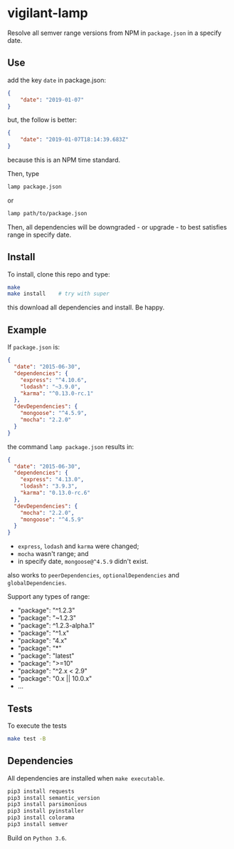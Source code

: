 # vigilant-lamp
Resolve all semver range versions from NPM in ```package.json``` in a specify date.

## Use

add the key ```date``` in package.json:

```json
{
	"date": "2019-01-07"
}
```

but, the follow is better:

```json
{
	"date": "2019-01-07T18:14:39.683Z"
}
```

because this is an NPM time standard.

Then, type

```bash
lamp package.json
```

or

```bash
lamp path/to/package.json
```

Then, all dependencies will be downgraded - or upgrade - to best satisfies range in specify date.

## Install

To install, clone this repo and type:

```bash
make
make install    # try with super
```

this download all dependencies and install. Be happy.

## Example

If ```package.json``` is:

```json
{
  "date": "2015-06-30",
  "dependencies": {
    "express": "^4.10.6",
    "lodash": "~3.9.0",
    "karma": "^0.13.0-rc.1"
  },
  "devDependencies": {
    "mongoose": "^4.5.9",
    "mocha": "2.2.0"
  }
}
```

the command ```lamp package.json``` results in:

```json
{
  "date": "2015-06-30",
  "dependencies": {
    "express": "4.13.0",
    "lodash": "3.9.3",
    "karma": "0.13.0-rc.6"
  },
  "devDependencies": {
    "mocha": "2.2.0",
    "mongoose": "^4.5.9"
  }
}
```

 - ```express```, ```lodash``` and `karma` were changed;
 - ```mocha``` wasn't range; and
 - in specify date, ```mongoose@^4.5.9``` didn't exist.

also works to ```peerDependencies```, ```optionalDependencies``` and ```globalDependencies```.

Support any types of range:
 - "package": "^1.2.3"
 - "package": "~1.2.3"
 - "package": ^1.2.3-alpha.1"
 - "package": "^1.x"
 - "package": "4.x"
 - "package": "\*"
 - "package": "latest"
 - "package": ">=10"
 - "package": "^2.x < 2.9"
 - "package": "0.x || 10.0.x"
 - ...
 
## Tests
To execute the tests
```bash
make test -B
```

## Dependencies
All dependencies are installed when `make executable`.
```bash
pip3 install requests
pip3 install semantic_version
pip3 install parsimonious
pip3 install pyinstaller
pip3 install colorama
pip3 install semver
```

Build on ```Python 3.6```.